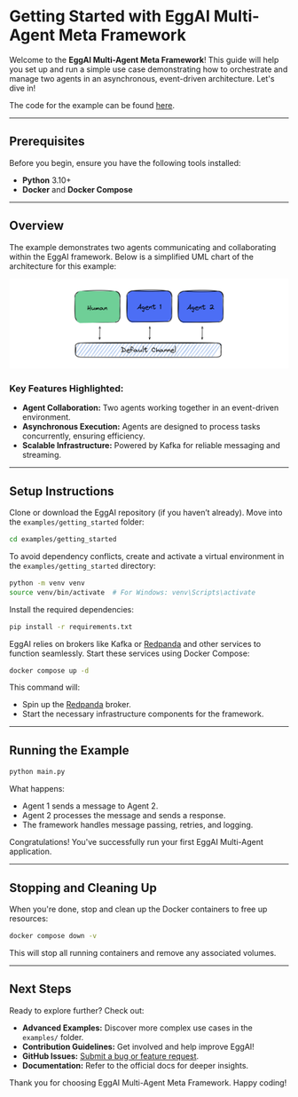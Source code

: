 # Getting Started with EggAI Multi-Agent Meta Framework

Welcome to the **EggAI Multi-Agent Meta Framework**! This guide will help you set up and run a simple use case demonstrating how to orchestrate and manage two agents in an asynchronous, event-driven architecture. Let's dive in!

The code for the example can be found [here](https://github.com/eggai-tech/EggAI/tree/main/examples/00-getting-started).

---

## Prerequisites

Before you begin, ensure you have the following tools installed:

- **Python** 3.10+
- **Docker** and **Docker Compose**

---

## Overview

The example demonstrates two agents communicating and collaborating within the EggAI framework. Below is a simplified UML chart of the architecture for this example:

![architecture-getting-started.svg](../../docs/docs/assets/architecture-getting-started.svg)

### Key Features Highlighted:

- **Agent Collaboration:** Two agents working together in an event-driven environment.  
- **Asynchronous Execution:** Agents are designed to process tasks concurrently, ensuring efficiency.  
- **Scalable Infrastructure:** Powered by Kafka for reliable messaging and streaming.

---

## Setup Instructions

Clone or download the EggAI repository (if you haven’t already).
Move into the `examples/getting_started` folder:

```bash
cd examples/getting_started
```

To avoid dependency conflicts, create and activate a virtual environment in the `examples/getting_started` directory:

```bash
python -m venv venv
source venv/bin/activate  # For Windows: venv\Scripts\activate
```

Install the required dependencies:

```bash
pip install -r requirements.txt
```

EggAI relies on brokers like Kafka or [Redpanda](https://github.com/redpanda-data/redpanda) and other services to function seamlessly. 
Start these services using Docker Compose:

```bash
docker compose up -d
```

This command will:
- Spin up the [Redpanda](https://github.com/redpanda-data/redpanda) broker.
- Start the necessary infrastructure components for the framework.

---

## Running the Example

```bash
python main.py
```

What happens:
- Agent 1 sends a message to Agent 2.
- Agent 2 processes the message and sends a response.
- The framework handles message passing, retries, and logging.

Congratulations! You've successfully run your first EggAI Multi-Agent application.

---

## Stopping and Cleaning Up

When you're done, stop and clean up the Docker containers to free up resources:

```bash
docker compose down -v
```

This will stop all running containers and remove any associated volumes.

---

## Next Steps

Ready to explore further? Check out:
- **Advanced Examples:** Discover more complex use cases in the `examples/` folder.
- **Contribution Guidelines:** Get involved and help improve EggAI!
- **GitHub Issues:** [Submit a bug or feature request](https://github.com/eggai-tech/eggai/issues).
- **Documentation:** Refer to the official docs for deeper insights.

Thank you for choosing EggAI Multi-Agent Meta Framework. Happy coding!